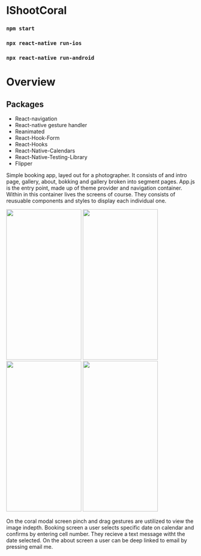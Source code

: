 # IShootCoral

### `npm start`

### `npx react-native run-ios`

### `npx react-native run-android`

# Overview

## Packages

* React-navigation
* React-native gesture handler
* Reanimated
* React-Hook-Form
* React-Hooks
* React-Native-Calendars
* React-Native-Testing-Library
* Flipper

Simple booking app, layed out for a photographer. It consists of and intro page, gallery, about, bokking and gallery broken into segment pages. App.js is
the entry point, made up of theme provider and navigation container. Within in this container lives the screens of course. They consists of reusuable 
components and styles to display each individual one. 

<img src="https://user-images.githubusercontent.com/61482651/221541789-bcb71c24-0830-4f1c-81ea-e9334e244850.png" width="200" height="400">

<img src="https://user-images.githubusercontent.com/61482651/221544663-aa9b7e39-678c-485a-af54-028c9c3d91e3.png" width="200" height="400">

<img src="https://user-images.githubusercontent.com/61482651/221544795-13a5f3ca-ed60-443f-9af7-80c1a5c6fef1.png" width="200" height="400">

<img src="https://user-images.githubusercontent.com/61482651/221544919-21784b57-404b-44c2-86db-82195bd9a5d5.png" width="200" height="400">



On the coral modal screen pinch and drag gestures are ustilized to view the image indepth. Booking screen a user selects specific date on calendar and 
confirms by entering cell number. They recieve a text message witht the date selected. On the about screen a user can be deep linked to email by pressing 
email me. 

